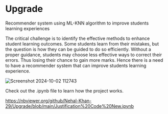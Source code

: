# Upgrade
Recommender system using ML-KNN algorithm to improve students learning experiences 

The critical challenge is to identify the effective methods to enhance student learning outcomes. Some students learn from their mistakes, but the question is how they can be guided to do so efficiently. Without a proper guidance, students may choose less effective ways to correct their errors. Thus losing their chance to gain more marks. Hence there is a need to have a recommender system that can improve students learning experience.

![Screenshot 2024-10-02 112743](https://github.com/user-attachments/assets/d4faa51b-24e2-49ad-a502-9a1a20a48e31)

Check out the .ipynb file to learn how the project works.

https://nbviewer.org/github/Nehal-Khan-29/Upgrade/blob/main/Justification%20Code%20New.ipynb
